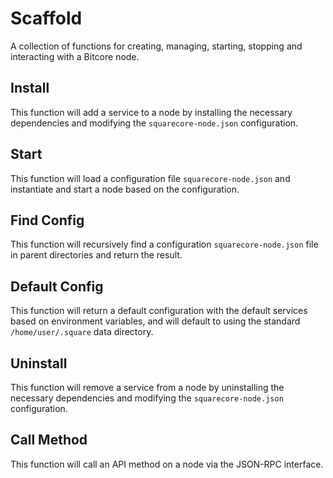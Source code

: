 # Scaffold
A collection of functions for creating, managing, starting, stopping and interacting with a Bitcore node.

## Install
This function will add a service to a node by installing the necessary dependencies and modifying the `squarecore-node.json` configuration.

## Start
This function will load a configuration file `squarecore-node.json` and instantiate and start a node based on the configuration.

## Find Config
This function will recursively find a configuration `squarecore-node.json` file in parent directories and return the result.

## Default Config
This function will return a default configuration with the default services based on environment variables, and will default to using the standard `/home/user/.square` data directory.

## Uninstall
This function will remove a service from a node by uninstalling the necessary dependencies and modifying the `squarecore-node.json` configuration.

## Call Method
This function will call an API method on a node via the JSON-RPC interface.
